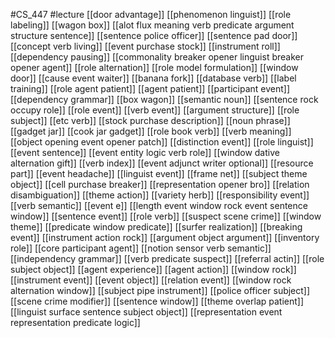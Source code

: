 #CS_447
#lecture
[[door advantage]]
[[phenomenon linguist]]
[[role labeling]]
[[wagon box]]
[[alot flux meaning verb predicate argument structure sentence]]
[[sentence police officer]]
[[sentence pad door]]
[[concept verb living]]
[[event purchase stock]]
[[instrument roll]]
[[dependency pausing]]
[[commonality breaker opener linguist breaker opener agent]]
[[role alternation]]
[[role model formulation]]
[[window door]]
[[cause event waiter]]
[[banana fork]]
[[database verb]]
[[label training]]
[[role agent patient]]
[[agent patient]]
[[participant event]]
[[dependency grammar]]
[[box wagon]]
[[semantic noun]]
[[sentence rock occupy role]]
[[role event]]
[[verb event]]
[[argument structure]]
[[role subject]]
[[etc verb]]
[[stock purchase description]]
[[noun phrase]]
[[gadget jar]]
[[cook jar gadget]]
[[role book verb]]
[[verb meaning]]
[[object opening event opener patch]]
[[distinction event]]
[[role linguist]]
[[event sentence]]
[[event entity logic verb role]]
[[window dative alternation gift]]
[[verb index]]
[[event adjunct writer optional]]
[[resource part]]
[[event headache]]
[[linguist event]]
[[frame net]]
[[subject theme object]]
[[cell purchase breaker]]
[[representation opener bro]]
[[relation disambiguation]]
[[theme action]]
[[variety herb]]
[[responsibility event]]
[[verb semantic]]
[[event e]]
[[length event window rock event sentence window]]
[[sentence event]]
[[role verb]]
[[suspect scene crime]]
[[window theme]]
[[predicate window predicate]]
[[surfer realization]]
[[breaking event]]
[[instrument action rock]]
[[argument object argument]]
[[inventory role]]
[[core participant agent]]
[[notion sensor verb semantic]]
[[independency grammar]]
[[verb predicate suspect]]
[[referral actin]]
[[role subject object]]
[[agent experience]]
[[agent action]]
[[window rock]]
[[instrument event]]
[[event object]]
[[relation event]]
[[window rock alternation window]]
[[subject pipe instrument]]
[[police officer subject]]
[[scene crime modifier]]
[[sentence window]]
[[theme overlap patient]]
[[linguist surface sentence subject object]]
[[representation event representation predicate logic]]
